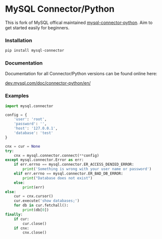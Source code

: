 MySQL Connector/Python
====

This is fork of MySQL offical maintained [mysql-connector-python](https://github.com/mysql/mysql-connector-python).
Aim to get started easily for beginners.


### Installation

```bash
pip install mysql-connector
```


### Documentation

Documentation for all Connector/Python versions can be found online here:
 
[dev.mysql.com/doc/connector-python/en/](http://dev.mysql.com/doc/connector-python/en/)


### Examples

```python
import mysql.connector

config = {
    'user': 'root',
    'password': '',
    'host': '127.0.0.1',
    'database': 'test'
}

cnx = cur = None
try:
    cnx = mysql.connector.connect(**config)
except mysql.connector.Error as err:
    if err.errno == mysql.connector.ER_ACCESS_DENIED_ERROR:
        print('Something is wrong with your user name or password')
    elif err.errno == mysql.connector.ER_BAD_DB_ERROR:
        print("Database does not exist")
    else:
        print(err)
else:
    cur = cnx.cursor()
    cur.execute('show databases;')
    for db in cur.fetchall():
        print(db[0])
finally:
    if cur:
        cur.close()
    if cnx:
        cnx.close()

```


